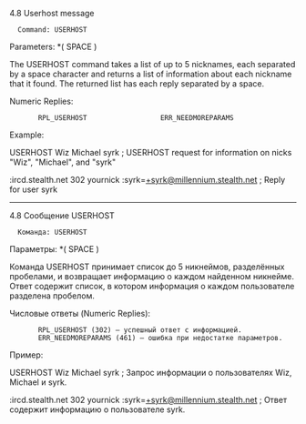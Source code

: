 4.8 Userhost message

      Command: USERHOST
   Parameters: <nickname> *( SPACE <nickname> )

   The USERHOST command takes a list of up to 5 nicknames, each
   separated by a space character and returns a list of information
   about each nickname that it found.  The returned list has each reply
   separated by a space.

   Numeric Replies:

           RPL_USERHOST                  ERR_NEEDMOREPARAMS

   Example:

   USERHOST Wiz Michael syrk       ; USERHOST request for information on
                                   nicks "Wiz", "Michael", and "syrk"

   :ircd.stealth.net 302 yournick :syrk=+syrk@millennium.stealth.net
                                   ; Reply for user syrk
_____________________________________________________________________________________________________________________
4.8 Сообщение USERHOST

      Команда: USERHOST
   Параметры: <nickname> *( SPACE <nickname> )

   Команда USERHOST принимает список до 5 никнеймов, разделённых пробелами, и возвращает информацию о каждом найденном никнейме. Ответ содержит список, в котором информация о каждом пользователе разделена пробелом.

   Числовые ответы (Numeric Replies):

           RPL_USERHOST (302) – успешный ответ с информацией.
           ERR_NEEDMOREPARAMS (461) – ошибка при недостатке параметров.

   Пример:

   USERHOST Wiz Michael syrk       ; Запрос информации о пользователях Wiz, Michael и syrk.

   :ircd.stealth.net 302 yournick :syrk=+syrk@millennium.stealth.net
                                   ; Ответ содержит информацию о пользователе syrk.